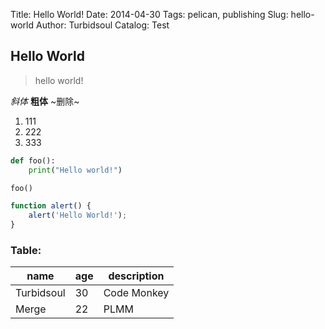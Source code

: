 Title: Hello World!
Date: 2014-04-30
Tags: pelican, publishing
Slug: hello-world
Author: Turbidsoul
Catalog: Test


## Hello World ##

> hello world!

_斜体_  **粗体**  ~删除~

1. 111
2. 222
3. 333

```python
def foo():
    print("Hello world!")

foo()
```

```javascript
function alert() {
    alert('Hello World!');
}
```

### Table: ###

|    name    | age | description |
|------------|-----|-------------|
| Turbidsoul |  30 | Code Monkey |
| Merge      |  22 | PLMM        |
